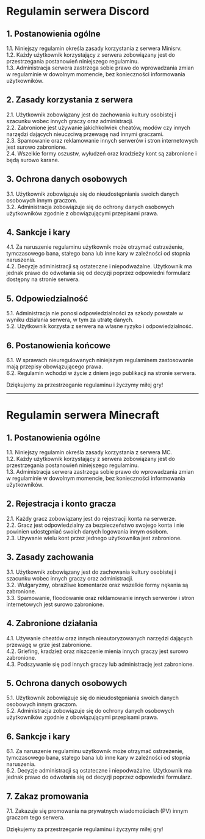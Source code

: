# Regulamin serwera Discord

## 1. Postanowienia ogólne
1.1. Niniejszy regulamin określa zasady korzystania z serwera Minisrv.  
1.2. Każdy użytkownik korzystający z serwera zobowiązany jest do przestrzegania postanowień niniejszego regulaminu.  
1.3. Administracja serwera zastrzega sobie prawo do wprowadzania zmian w regulaminie w dowolnym momencie, bez konieczności informowania użytkowników.

## 2. Zasady korzystania z serwera
2.1. Użytkownik zobowiązany jest do zachowania kultury osobistej i szacunku wobec innych graczy oraz administracji.  
2.2. Zabronione jest używanie jakichkolwiek cheatów, modów czy innych narzędzi dających nieuczciwą przewagę nad innymi graczami.  
2.3. Spamowanie oraz reklamowanie innych serwerów i stron internetowych jest surowo zabronione.  
2.4. Wszelkie formy oszustw, wyłudzeń oraz kradzieży kont są zabronione i będą surowo karane.

## 3. Ochrona danych osobowych
3.1. Użytkownik zobowiązuje się do nieudostępniania swoich danych osobowych innym graczom.  
3.2. Administracja zobowiązuje się do ochrony danych osobowych użytkowników zgodnie z obowiązującymi przepisami prawa.

## 4. Sankcje i kary
4.1. Za naruszenie regulaminu użytkownik może otrzymać ostrzeżenie, tymczasowego bana, stałego bana lub inne kary w zależności od stopnia naruszenia.  
4.2. Decyzje administracji są ostateczne i niepodważalne. Użytkownik ma jednak prawo do odwołania się od decyzji poprzez odpowiedni formularz dostępny na stronie serwera.

## 5. Odpowiedzialność
5.1. Administracja nie ponosi odpowiedzialności za szkody powstałe w wyniku działania serwera, w tym za utratę danych.  
5.2. Użytkownik korzysta z serwera na własne ryzyko i odpowiedzialność.

## 6. Postanowienia końcowe
6.1. W sprawach nieuregulowanych niniejszym regulaminem zastosowanie mają przepisy obowiązującego prawa.  
6.2. Regulamin wchodzi w życie z dniem jego publikacji na stronie serwera.

Dziękujemy za przestrzeganie regulaminu i życzymy miłej gry!

---

# Regulamin serwera Minecraft

## 1. Postanowienia ogólne
1.1. Niniejszy regulamin określa zasady korzystania z serwera MC.  
1.2. Każdy użytkownik korzystający z serwera zobowiązany jest do przestrzegania postanowień niniejszego regulaminu.  
1.3. Administracja serwera zastrzega sobie prawo do wprowadzania zmian w regulaminie w dowolnym momencie, bez konieczności informowania użytkowników.

## 2. Rejestracja i konto gracza
2.1. Każdy gracz zobowiązany jest do rejestracji konta na serwerze.  
2.2. Gracz jest odpowiedzialny za bezpieczeństwo swojego konta i nie powinien udostępniać swoich danych logowania innym osobom.  
2.3. Używanie wielu kont przez jednego użytkownika jest zabronione.

## 3. Zasady zachowania
3.1. Użytkownik zobowiązany jest do zachowania kultury osobistej i szacunku wobec innych graczy oraz administracji.  
3.2. Wulgaryzmy, obraźliwe komentarze oraz wszelkie formy nękania są zabronione.  
3.3. Spamowanie, floodowanie oraz reklamowanie innych serwerów i stron internetowych jest surowo zabronione.

## 4. Zabronione działania
4.1. Używanie cheatów oraz innych nieautoryzowanych narzędzi dających przewagę w grze jest zabronione.  
4.2. Griefing, kradzież oraz niszczenie mienia innych graczy jest surowo zabronione.  
4.3. Podszywanie się pod innych graczy lub administrację jest zabronione.

## 5. Ochrona danych osobowych
5.1. Użytkownik zobowiązuje się do nieudostępniania swoich danych osobowych innym graczom.  
5.2. Administracja zobowiązuje się do ochrony danych osobowych użytkowników zgodnie z obowiązującymi przepisami prawa.

## 6. Sankcje i kary
6.1. Za naruszenie regulaminu użytkownik może otrzymać ostrzeżenie, tymczasowego bana, stałego bana lub inne kary w zależności od stopnia naruszenia.  
6.2. Decyzje administracji są ostateczne i niepodważalne. Użytkownik ma jednak prawo do odwołania się od decyzji poprzez odpowiedni formularz.

## 7. Zakaz promowania
7.1. Zakazuje się promowania na prywatnych wiadomościach (PV) innym graczom tego serwera.

Dziękujemy za przestrzeganie regulaminu i życzymy miłej gry!